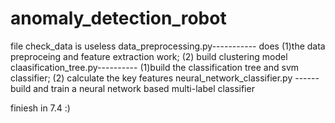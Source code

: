 # anomaly_detection_robot


file check_data is useless
data_preprocessing.py----------- does (1)the data preproceing and feature extraction work; (2) build clustering model
claasification_tree.py---------- (1)build the classification tree and svm classifier; (2) calculate the key features
neural_network_classifier.py ------  build and train a neural network based multi-label classifier


finiesh in 7.4 :)
